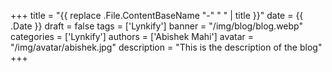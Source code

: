 +++
title = "{{ replace .File.ContentBaseName "-" " " | title }}"
date = {{ .Date }}
draft = false
tags = ['Lynkify']
banner = "/img/blog/blog.webp"
categories = ['Lynkify']
authors = ['Abishek Mahi']
avatar = "/img/avatar/abishek.jpg"
description = "This is the description of the blog"
+++
